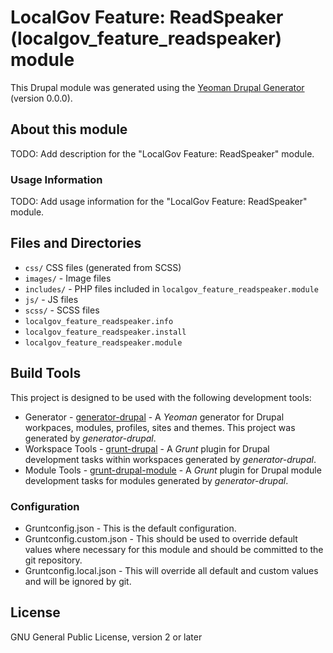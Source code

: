 # LocalGov Feature: ReadSpeaker (localgov_feature_readspeaker) module

This Drupal module was generated using the
[Yeoman Drupal Generator](https://github.com/CraigGardener/generator-drupal)
(version 0.0.0).

## About this module
TODO: Add description for the "LocalGov Feature: ReadSpeaker" module.

### Usage Information
TODO: Add usage information for the "LocalGov Feature: ReadSpeaker" module.

## Files and Directories
- `css/` CSS files (generated from SCSS)
- `images/` - Image files
- `includes/` - PHP files included in `localgov_feature_readspeaker.module`
- `js/` - JS files
- `scss/` - SCSS files
- `localgov_feature_readspeaker.info`
- `localgov_feature_readspeaker.install`
- `localgov_feature_readspeaker.module`

## Build Tools
This project is designed to be used with the following development tools:
- Generator -
[generator-drupal](https://github.com/CraigGardener/generator-drupal) -
A *Yeoman* generator for Drupal workpaces, modules, profiles, sites and themes. This project was generated by *generator-drupal*.
- Workspace Tools -
[grunt-drupal](https://github.com/CraigGardener/grunt-drupal) -
A *Grunt* plugin for Drupal development tasks within workspaces generated by *generator-drupal*.
- Module Tools -
[grunt-drupal-module](https://github.com/CraigGardener/grunt-drupal-module) -
A *Grunt* plugin for Drupal module development tasks for modules generated by *generator-drupal*.

### Configuration
- Gruntconfig.json - This is the default configuration.
- Gruntconfig.custom.json - This should be used to override default values where
necessary for this module and should be committed to the git repository.
- Gruntconfig.local.json - This will override all default and custom values and
will be ignored by git.

## License
GNU General Public License, version 2 or later

